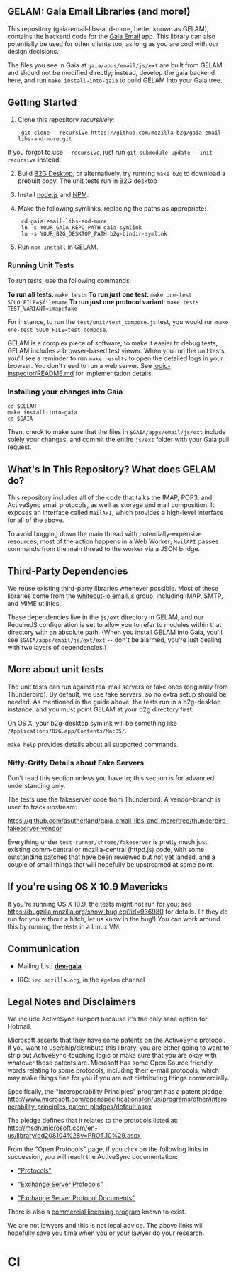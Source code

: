 ## GELAM: Gaia Email Libraries (and more!)

This repository (gaia-email-libs-and-more, better known as GELAM), contains the backend code for the [Gaia Email](http://github.com/mozilla-b2g/gaia/tree/master/apps/email) app. This library can also potentially be used for other clients too, as long as you are cool with our design decisions.

The files you see in Gaia at `gaia/apps/email/js/ext` are built from GELAM and should not be modified directly; instead, develop the gaia backend here, and run `make install-into-gaia` to build GELAM into your Gaia tree.

## Getting Started

1. Clone this repository *recursively*:

        git clone --recursive https://github.com/mozilla-b2g/gaia-email-libs-and-more.git

  If you forgot to use `--recursive`, just run `git submodule update --init --recursive` instead.

2. Build [B2G Desktop](https://developer.mozilla.org/en-US/docs/Mozilla/Firefox_OS/Using_the_B2G_desktop_client), or alternatively, try running `make b2g` to download a prebuilt copy. The unit tests run in B2G desktop

3. Install [node.js](http://nodejs.org) and [NPM](http://npmjs.org).

4. Make the following symlinks, replacing the paths as appropriate:

        cd gaia-email-libs-and-more
        ln -s YOUR_GAIA_REPO_PATH gaia-symlink
        ln -s YOUR_B2G_DESKTOP_PATH b2g-bindir-symlink

5. Run `npm install` in GELAM. 

### Running Unit Tests

To run tests, use the following commands:

**To run all tests:** `make tests`
**To run just one test:** `make one-test SOLO_FILE=$filename`
**To run just one protocol variant**: `make tests TEST_VARIANT=imap:fake`

For instance, to run the `test/unit/test_compose.js` test, you would run `make one-test SOLO_FILE=test_compose`.

GELAM is a complex piece of software; to make it easier to debug tests, GELAM includes a browser-based test viewer. When you run the unit tests, you'll see a reminder to run `make results` to open the detailed logs in your browser. You don't need to run a web server. See [logic-inspector/README.md](logic-inspector/README.md) for implementation details.

### Installing your changes into Gaia

    cd $GELAM
    make install-into-gaia
    cd $GAIA

Then, check to make sure that the files in `$GAIA/apps/email/js/ext` include solely your changes, and commit the entire `js/ext` folder with your Gaia pull request.

## What's In This Repository? What does GELAM do?

This repository includes all of the code that talks the IMAP, POP3, and ActiveSync email protocols, as well as storage and mail composition. It exposes an interface called `MailAPI`, which provides a high-level interface for all of the above.

To avoid bogging down the main thread with potentially-expensive resources, most of the action happens in a Web Worker; `MailAPI` passes commands from the main thread to the worker via a JSON bridge.

## Third-Party Dependencies

We reuse existing third-party libraries whenever possible. Most of these libraries come from the [whiteout-io email.js](http://emailjs.org) group, including IMAP, SMTP, and MIME utilities.

These dependencies live in the `js/ext` directory in GELAM, and our RequireJS configuration is set to allow you to refer to modules within that directory with an absolute path. (When you install GELAM into Gaia, you'll see `$GAIA/apps/email/js/ext/ext` -- don't be alarmed, you're just dealing with two layers of dependencies.)

## More about unit tests

The unit tests can run against real mail servers or fake ones (originally from Thunderbird). By default, we use fake servers, so no extra setup should be needed. As mentioned in the guide above, the tests run in a b2g-desktop instance, and you must point GELAM at your b2g directory first.

On OS X, your b2g-desktop symlink will be something like `/Applications/B2G.app/Contents/MacOS/`.

`make help` provides details about all supported commands.

### Nitty-Gritty Details about Fake Servers

Don't read this section unless you have to; this section is for advanced understanding only.

The tests use the fakeserver code from Thunderbird. A vendor-branch is used to
track upstream:

https://github.com/asutherland/gaia-email-libs-and-more/tree/thunderbird-fakeserver-vendor

Everything under `test-runner/chrome/fakeserver` is pretty much just existing comm-central or mozilla-central (httpd.js) code, with some outstanding patches that have been reviewed but not yet landed, and a couple of small things that will hopefully be upstreamed at some point.

## If you're using OS X 10.9 Mavericks

If you're running OS X 10.9, the tests might not run for you; see https://bugzilla.mozilla.org/show_bug.cgi?id=936980 for details. (If they do run for you without a hitch, let us know in the bug!) You can work around this by running the tests in a Linux VM.

## Communication

- Mailing List: **[dev-gaia](https://lists.mozilla.org/listinfo/dev-gaia)**

- IRC: `irc.mozilla.org`, in the `#gelam` channel

## Legal Notes and Disclaimers

We include ActiveSync support because it's the only sane option for Hotmail.

Microsoft asserts that they have some patents on the ActiveSync protocol.  If you want to use/ship/distribute this library, you are either going to want to strip out ActiveSync-touching logic or make sure that you are okay with whatever those patents are.  Microsoft has some Open Source friendly words relating to some protocols, including their e-mail protocols, which may make things fine for
you if you are not distributing things commercially.

Specifically, the "Interoperability Principles" program has a patent pledge: http://www.microsoft.com/openspecifications/en/us/programs/other/interoperability-principles-patent-pledges/default.aspx

The pledge defines that it relates to the protocols listed at: http://msdn.microsoft.com/en-us/library/dd208104%28v=PROT.10%29.aspx

From the "Open Protocols" page, if you click on the following links in succession, you will reach the ActiveSync documentation:

- ["Protocols"](http://msdn.microsoft.com/en-us/library/gg685446.aspx)

- ["Exchange Server Protocols"](http://msdn.microsoft.com/en-us/library/cc307725%28v=EXCHG.80%29.aspx)
- ["Exchange Server Protocol Documents"](http://msdn.microsoft.com/en-us/library/cc425499%28v=exchg.80%29.aspx)

There is also a [commercial licensing program](http://www.microsoft.com/about/legal/en/us/intellectualproperty/iplicensing/programs/exchangeactivesyncprotocol.aspx) known to exist.

We are not lawyers and this is not legal advice. The above links will hopefully save you time when you or your lawyer do your research.

# CI
